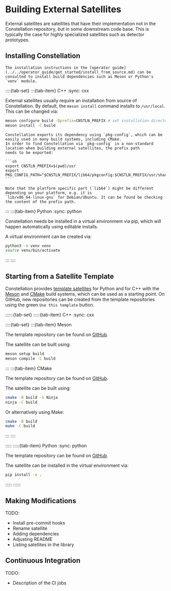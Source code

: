 # Building External Satellites

External satellites are satellites that have their implementation not in the Constellation repository, but in some downstream
code base. This is typically the case for highly specialized satellites such as detector prototypes.

## Installing Constellation

```{seealso}
The installation instructions in the [operator guide](../../operator_guide/get_started/install_from_source.md) can be
consulted to install build dependencies such as Meson or Python's `venv` module.
```

::::{tab-set}
:::{tab-item} C++
:sync: cxx

External satellites usually require an installation from source of Constellation. By default, the `meson install` command
installs to `/usr/local`. This can be changed via:

```sh
meson configure build -Dprefix=CNSTLN_PREFIX # set installation directory here, e.g. `$(pwd)/usr`
meson install -C build
```

````{note}
Constellation exports its dependency using `pkg-config`, which can be easily used in many build systems, including CMake.
In order to find Constellation via `pkg-config` in a non-standard location when building external satellites, the prefix path
needs to be exported:

```sh
export CNSTLN_PREFIX=$(pwd)/usr
export PKG_CONFIG_PATH="$CNSTLN_PREFIX/lib64/pkgconfig:$CNSTLN_PREFIX/usr/share/pkgconfig"
```

Note that the platform specific part (`lib64`) might be different depending on your platform, e.g. it is
`lib/x86_64-linux-gnu` for Debian/Ubuntu. It can be found be checking the content of the prefix path.
````

:::
:::{tab-item} Python
:sync: python

Constellation needs be installed in a virtual environment via pip, which will happen automatically using editable installs.

A virtual environment can be created via:

```sh
python3 -m venv venv
source venv/bin/activate
```

:::
::::

## Starting from a Satellite Template

Constellation provides [template satellites](https://gitlab.desy.de/constellation/templates) for Python and for C++ with the
[Meson](https://mesonbuild.com/) and [CMake](https://cmake.org/) build systems, which can be used as a starting point.
On GitHub, new repositories can be created from the template repositories using the green `Use this template` button.

::::::{tab-set}
:::::{tab-item} C++
:sync: cxx

::::{tab-set}
:::{tab-item} Meson

The template repository can be found on [GitHub](https://github.com/constellation-daq/template-satellite-cpp-meson).

The satellite can be built using:

```sh
meson setup build
meson compile -C build
```

:::
:::{tab-item} CMake

The template repository can be found on [GitHub](https://github.com/constellation-daq/template-satellite-cpp-cmake).

The satellite can be built using:

```sh
cmake -B build -G Ninja
ninja -C build
```

Or alternatively using Make:

```sh
cmake -B build
make -C build
```

:::
::::

:::::
:::::{tab-item} Python
:sync: python

The template repository can be found on [GitHub](https://github.com/constellation-daq/template-satellite-python).

The satellite can be installed in the virtual environment via:

```sh
pip install -e .
```

:::::
::::::

## Making Modifications

TODO:

- Install pre-commit hooks
- Rename satellite
- Adding dependencies
- Adjusting README
- Listing satellites in the library

## Continuous Integration

TODO:

- Description of the CI jobs
